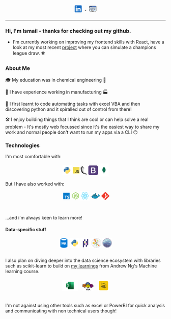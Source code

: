<div align="center">
<a href="https://www.linkedin.com/in/ismailmo-chem/">
  <img style="margin:10px;" align="center" alt="Ismail's LinkedIN" width="22px" src="images/linkedin.svg" />
</a>
<a href="https://www.ismailmo.com">
  <img style="margin:10px;" align="center" alt="Ismail's Website" width="22px" src="images/website.png" />
</a>
</div>

---

### Hi, I'm Ismail - thanks for checking out my github.

-   I'm currently working on improving my frontend skills with React, have a look at my most recent [project](https://github.com/ismailmo1/ucl-draw)
    where you can simulate a champions league draw. :soccer:

### About Me

🎓 My education was in chemical engineering 🧪

👔 I have experience working in manufacturing :factory:

🤖 I first learnt to code automating tasks with excel VBA and then discovering python and it spiralled out of control from there!

🛠️ I enjoy building things that I think are cool or can help solve a real problem - It's mostly web focussed since it's the easiest way to share my work and normal people don't want to run my apps via a CLI 😔

### Technologies

I'm most comfortable with:

<div align="center">
<img  align="center" alt="python" width="30px" src="images/python.png" /> 
<img  align="center" alt="javascript" width="20px" src="images/javascript.png" /> 
<img  align="center" alt="flask" width="20px" src="images/flask.png" /> 
<img  align="center" alt="bootstrap" width="30px" src="images/bootstrap.png" /> 
<img  align="center" alt="mongodb" width="30px" src="images/mongodb.png" />
</div>

But I have also worked with:

<div align="center">
<img  align="center" alt="typescript" width="30px" src="images/typescript.png" /> 
<img  align="center" alt="nodejs" width="20px" src="images/nodejs.png" /> 
<img  align="center" alt="react" width="30px" src="images/react.png" />
<img  align="center" alt="docker" width="30px" src="images/docker.png" /> 
<img  align="center" alt="git" width="25px" src="images/git.png" /> 
</div>

&nbsp;

...and i'm always keen to learn more!

#### Data-specific stuff

<div align="center" >
<img  align="center" alt="sql" width="30px" src="images/sql.png" /> 
<img  align="center" alt="python" width="30px" src="images/python.png" /> 
<img  align="center" alt="pandas" width="30px" src="images/pandas.svg" /> 
<img  align="center" alt="matplotlib" width="30px" src="images/matplotlib.png" /> 
<img  align="center" alt="seaborn" width="30px" src="images/seaborn.png" />
</div>
&nbsp;

I also plan on diving deeper into the data science ecosystem with libraries such as scikit-learn to build on [my learnings](https://github.com/ismailmo1/ml_ng)
from Andrew Ng's Machine learning course.

<div align="center"  >
<img style="margin:5px;" align="center" alt="excel" width="50px" src="images/excel.png" />
<img style="margin:5px;" align="center" alt="vbayuck" width="35px" src="images/vba.png" />
<img style="margin:5px;" align="center" alt="powerbi" width="35px" src="images/powerbi.png" />
</div>
&nbsp;

I'm not against using other tools such as excel or PowerBI for quick analysis and communicating with non technical users though!
